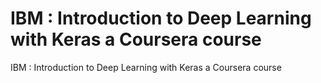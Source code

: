 # IBM : Introduction to Deep Learning with Keras a Coursera course
IBM : Introduction to Deep Learning with Keras a Coursera course
